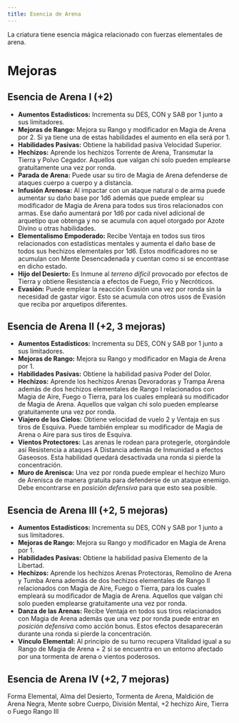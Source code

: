 ```yaml
---
title: Esencia de Arena
---
```


La criatura tiene esencia mágica relacionado con fuerzas elementales de arena.

# Mejoras

## Esencia de Arena I (+2)

- **Aumentos Estadísticos:** Incrementa su DES, CON y SAB por 1 junto a sus limitadores.
- **Mejoras de Rango:** Mejora su Rango y modificador en Magia de Arena por 2. Si ya tiene una de estas habilidades el aumento en ella será por 1. 
- **Habilidades Pasivas:** Obtiene la habilidad pasiva Velocidad Superior.
- **Hechizos:** Aprende los hechizos Torrente de Arena, Transmutar la Tierra y Polvo Cegador. Aquellos que valgan chi solo pueden emplearse gratuitamente una vez por ronda.
- **Parada de Arena:** Puede usar su tiro de Magia de Arena defenderse de ataques cuerpo a cuerpo y a distancia.
- **Infusión Arenosa:** Al impactar con un ataque natural o de arma puede aumentar su daño base por 1d6 además que puede emplear su modificador de Magia de Arena para todos sus tiros relacionados con armas. Ese daño aumentará por 1d6 por cada nivel adicional de arquetipo que obtenga y no se acumula con aquel otorgado por Azote Divino u otras habilidades.
- **Elementalismo Empoderado:** Recibe Ventaja en todos sus tiros relacionados con estadísticas mentales y aumenta el daño base de todos sus hechizos elementales por 1d6. Estos modificadores no se acumulan con Mente Desencadenada y cuentan como si se encontrase en dicho estado.
- **Hijo del Desierto:** Es Inmune al *terreno difícil* provocado por efectos de Tierra y obtiene Resistencia a efectos de Fuego, Frío y Necróticos.
- **Evasión:** Puede emplear la reacción Evasión una vez por ronda sin la necesidad de gastar vigor. Esto se acumula con otros usos de Evasión que reciba por arquetipos diferentes.

## Esencia de Arena II (+2, 3 mejoras)

- **Aumentos Estadísticos:** Incrementa su DES, CON y SAB por 1 junto a sus limitadores.
- **Mejoras de Rango:** Mejora su Rango y modificador en Magia de Arena por 1.
- **Habilidades Pasivas:** Obtiene la habilidad pasiva Poder del Dolor.
- **Hechizos:** Aprende los hechizos Arenas Devoradoras y Trampa Arena además de dos hechizos elementales de Rango I relacionados con Magia de Aire, Fuego o Tierra, para los cuales empleará su modificador de Magia de Arena. Aquellos que valgan chi solo pueden emplearse gratuitamente una vez por ronda.
- **Viajero de los Cielos:** Obtiene velocidad de vuelo 2 y Ventaja en sus tiros de Esquiva. Puede también emplear su modificador de Magia de Arena o Aire para sus tiros de Esquiva.
- **Vientos Protectores:** Las arenas le rodean para protegerle, otorgándole así Resistencia a ataques A Distancia además de Inmunidad a efectos Gaseosos. Esta habilidad quedará desactivada una ronda si pierde la concentración. 
- **Muro de Arenisca:** Una vez por ronda puede emplear el hechizo Muro de Arenisca de manera gratuita para defenderse de un ataque enemigo. Debe encontrarse en *posición defensiva* para que esto sea posible.

## Esencia de Arena III (+2, 5 mejoras)

- **Aumentos Estadísticos:** Incrementa su DES, CON y SAB por 1 junto a sus limitadores.
- **Mejoras de Rango:** Mejora su Rango y modificador en Magia de Arena por 1.
- **Habilidades Pasivas:** Obtiene la habilidad pasiva Elemento de la Libertad.
- **Hechizos:** Aprende los hechizos Arenas Protectoras, Remolino de Arena y Tumba Arena además de dos hechizos elementales de Rango II relacionados con Magia de Aire, Fuego o Tierra, para los cuales empleará su modificador de Magia de Arena. Aquellos que valgan chi solo pueden emplearse gratuitamente una vez por ronda.
- **Danza de las Arenas:** Recibe Ventaja en todos sus tiros relacionados con Magia de Arena además que una vez por ronda puede entrar en *posición defensiva* como acción bonus. Estos efectos desaparecerán durante una ronda si pierde la concentración. 
- **Vínculo Elemental:** Al principio de su turno recupera Vitalidad igual a su Rango de Magia de Arena + 2 si se encuentra en un entorno afectado por una tormenta de arena o vientos poderosos. 

## Esencia de Arena IV (+2, 7 mejoras)

Forma Elemental, Alma del Desierto, Tormenta de Arena, Maldición de Arena Negra, Mente sobre Cuerpo, División Mental, +2 hechizo Aire, Tierra o Fuego Rango III